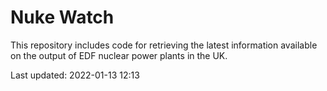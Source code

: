 # Nuke Watch

This repository includes code for retrieving the latest information available on the output of EDF nuclear power plants in the UK.

Last updated: 2022-01-13 12:13
